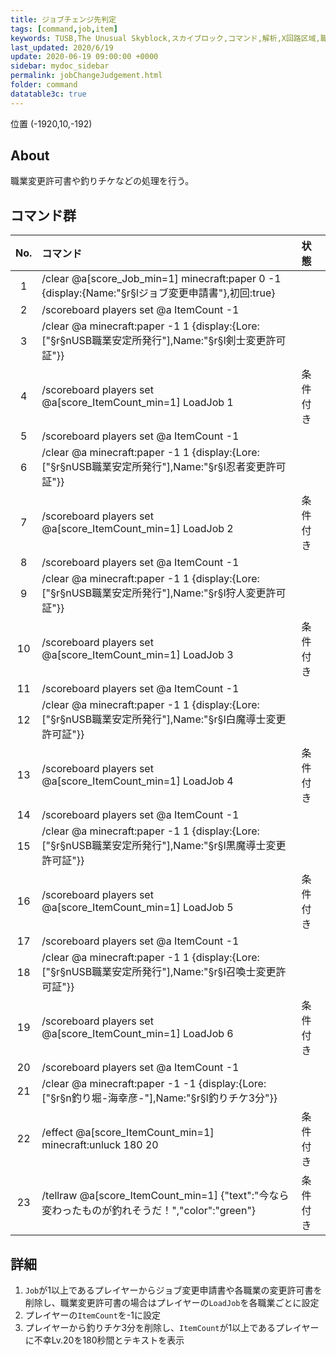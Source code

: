 ```yaml
---
title: ジョブチェンジ先判定
tags: [command,job,item]
keywords: TUSB,The Unusual Skyblock,スカイブロック,コマンド,解析,X回路区域,職業変更許可書,釣りチケ,職業島,ブラジル
last_updated: 2020/6/19
update: 2020-06-19 09:00:00 +0000
sidebar: mydoc_sidebar
permalink: jobChangeJudgement.html
folder: command
datatable3c: true
---
```


<span class="label label-primary">位置 (-1920,10,-192)</span>

## About

職業変更許可書や釣りチケなどの処理を行う。

## コマンド群

<div class="datatable3c-begin"></div>

|No.|コマンド|状態|
|:-:|:-|:-|
|1|/clear @a[score_Job_min=1] minecraft:paper 0 -1 {display:{Name:"§r§lジョブ変更申請書"},初回:true}|
|2|/scoreboard players set @a ItemCount -1|
|3|/clear @a minecraft:paper -1 1 {display:{Lore:["§r§nUSB職業安定所発行"],Name:"§r§l剣士変更許可証"}}|
|4|/scoreboard players set @a[score_ItemCount_min=1] LoadJob 1|条件付き|
|5|/scoreboard players set @a ItemCount -1|
|6|/clear @a minecraft:paper -1 1 {display:{Lore:["§r§nUSB職業安定所発行"],Name:"§r§l忍者変更許可証"}}|
|7|/scoreboard players set @a[score_ItemCount_min=1] LoadJob 2|条件付き|
|8|/scoreboard players set @a ItemCount -1|
|9|/clear @a minecraft:paper -1 1 {display:{Lore:["§r§nUSB職業安定所発行"],Name:"§r§l狩人変更許可証"}}|
|10|/scoreboard players set @a[score_ItemCount_min=1] LoadJob 3|条件付き|
|11|/scoreboard players set @a ItemCount -1|
|12|/clear @a minecraft:paper -1 1 {display:{Lore:["§r§nUSB職業安定所発行"],Name:"§r§l白魔導士変更許可証"}}|
|13|/scoreboard players set @a[score_ItemCount_min=1] LoadJob 4|条件付き|
|14|/scoreboard players set @a ItemCount -1|
|15|/clear @a minecraft:paper -1 1 {display:{Lore:["§r§nUSB職業安定所発行"],Name:"§r§l黒魔導士変更許可証"}}|
|16|/scoreboard players set @a[score_ItemCount_min=1] LoadJob 5|条件付き|
|17|/scoreboard players set @a ItemCount -1|
|18|/clear @a minecraft:paper -1 1 {display:{Lore:["§r§nUSB職業安定所発行"],Name:"§r§l召喚士変更許可証"}}|
|19|/scoreboard players set @a[score_ItemCount_min=1] LoadJob 6|条件付き|
|20|/scoreboard players set @a ItemCount -1|
|21|/clear @a minecraft:paper -1 -1 {display:{Lore:["§r§n釣り堀-海幸彦-"],Name:"§r§l釣りチケ3分"}}|
|22|/effect @a[score_ItemCount_min=1] minecraft:unluck 180 20|条件付き|
|23|/tellraw @a[score_ItemCount_min=1] {"text":"今なら変わったものが釣れそうだ！","color":"green"}|条件付き|

<div class="datatable3c-end"></div>

## 詳細

1. `Job`が1以上であるプレイヤーからジョブ変更申請書や各職業の変更許可書を削除し、職業変更許可書の場合はプレイヤーの`LoadJob`を各職業ごとに設定
2. プレイヤーの`ItemCount`を-1に設定
3. プレイヤーから釣りチケ3分を削除し、`ItemCount`が1以上であるプレイヤーに不幸Lv.20を180秒間とテキストを表示
